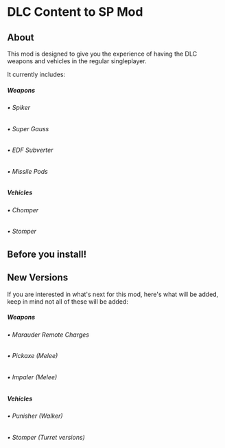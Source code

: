 # DLC Content to SP Mod

## About

This mod is designed to give you the experience of having the DLC weapons and vehicles in the regular singleplayer.

It currently includes:

##### Weapons

###### • Spiker
###### • Super Gauss
###### • EDF Subverter
###### • Missile Pods

##### Vehicles

###### • Chomper
###### • Stomper

## Before you install!




## New Versions

If you are interested in what's next for this mod, here's what will be added, keep in mind not all of these will be added:

##### Weapons

###### • Marauder Remote Charges
###### • Pickaxe (Melee)
###### • Impaler (Melee)

##### Vehicles

###### • Punisher (Walker)
###### • Stomper (Turret versions)
